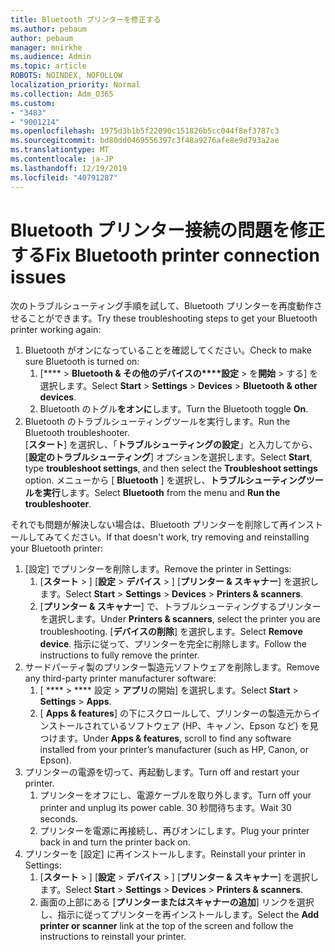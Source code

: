 ```yaml
---
title: Bluetooth プリンターを修正する
ms.author: pebaum
author: pebaum
manager: mnirkhe
ms.audience: Admin
ms.topic: article
ROBOTS: NOINDEX, NOFOLLOW
localization_priority: Normal
ms.collection: Adm_O365
ms.custom:
- "3483"
- "9001214"
ms.openlocfilehash: 1975d3b1b5f22090c151826b5cc044f8ef3787c3
ms.sourcegitcommit: bd80dd0469556397c3f48a9276afe8e9d793a2ae
ms.translationtype: MT
ms.contentlocale: ja-JP
ms.lasthandoff: 12/19/2019
ms.locfileid: "40791287"
---
```

# <a name="fix-bluetooth-printer-connection-issues"></a><span data-ttu-id="49131-102">Bluetooth プリンター接続の問題を修正する</span><span class="sxs-lookup"><span data-stu-id="49131-102">Fix Bluetooth printer connection issues</span></span>

<span data-ttu-id="49131-103">次のトラブルシューティング手順を試して、Bluetooth プリンターを再度動作させることができます。</span><span class="sxs-lookup"><span data-stu-id="49131-103">Try these troubleshooting steps to get your Bluetooth printer working again:</span></span>


1. <span data-ttu-id="49131-104">Bluetooth がオンになっていることを確認してください。</span><span class="sxs-lookup"><span data-stu-id="49131-104">Check to make sure Bluetooth is turned on:</span></span>
    1. <span data-ttu-id="49131-105">[\*\*\*\* > **Bluetooth & その他のデバイスの\*\*\*\*設定** > を**開始** > する] を選択します。</span><span class="sxs-lookup"><span data-stu-id="49131-105">Select **Start** > **Settings** > **Devices** > **Bluetooth & other devices**.</span></span>
    2. <span data-ttu-id="49131-106">Bluetooth のトグル**をオンに**します。</span><span class="sxs-lookup"><span data-stu-id="49131-106">Turn the Bluetooth toggle **On**.</span></span>
2. <span data-ttu-id="49131-107">Bluetooth のトラブルシューティングツールを実行します。</span><span class="sxs-lookup"><span data-stu-id="49131-107">Run the Bluetooth troubleshooter.</span></span> <br>
    <span data-ttu-id="49131-108">[**スタート**] を選択し、「**トラブルシューティングの設定**」と入力してから、[**設定のトラブルシューティング**] オプションを選択します。</span><span class="sxs-lookup"><span data-stu-id="49131-108">Select **Start**, type **troubleshoot settings**, and then select the **Troubleshoot settings** option.</span></span> <span data-ttu-id="49131-109">メニューから [ **Bluetooth** ] を選択し、**トラブルシューティングツールを実行**します。</span><span class="sxs-lookup"><span data-stu-id="49131-109">Select **Bluetooth** from the menu and **Run the troubleshooter**.</span></span>

<span data-ttu-id="49131-110">それでも問題が解決しない場合は、Bluetooth プリンターを削除して再インストールしてみてください。</span><span class="sxs-lookup"><span data-stu-id="49131-110">If that doesn't work, try removing and reinstalling your Bluetooth printer:</span></span>

1. <span data-ttu-id="49131-111">[設定] でプリンターを削除します。</span><span class="sxs-lookup"><span data-stu-id="49131-111">Remove the printer in Settings:</span></span>
    1. <span data-ttu-id="49131-112">[**スタート** > ] [**設定** > **デバイス** > ] [**プリンター & スキャナー**] を選択します。</span><span class="sxs-lookup"><span data-stu-id="49131-112">Select **Start** > **Settings** > **Devices** > **Printers & scanners**.</span></span>
    2. <span data-ttu-id="49131-113">[**プリンター & スキャナー**] で、トラブルシューティングするプリンターを選択します。</span><span class="sxs-lookup"><span data-stu-id="49131-113">Under **Printers & scanners**, select the printer you are troubleshooting.</span></span> <span data-ttu-id="49131-114">[**デバイスの削除**] を選択します。</span><span class="sxs-lookup"><span data-stu-id="49131-114">Select **Remove device**.</span></span> <span data-ttu-id="49131-115">指示に従って、プリンターを完全に削除します。</span><span class="sxs-lookup"><span data-stu-id="49131-115">Follow the instructions to fully remove the printer.</span></span>
2. <span data-ttu-id="49131-116">サードパーティ製のプリンター製造元ソフトウェアを削除します。</span><span class="sxs-lookup"><span data-stu-id="49131-116">Remove any third-party printer manufacturer software:</span></span>
    1. <span data-ttu-id="49131-117">[ \*\*\*\* > \*\*\*\* 設定 > **アプリ**の開始] を選択します。</span><span class="sxs-lookup"><span data-stu-id="49131-117">Select **Start** > **Settings** > **Apps**.</span></span>
    2. <span data-ttu-id="49131-118">[ **Apps & features**] の下にスクロールして、プリンターの製造元からインストールされているソフトウェア (HP、キャノン、Epson など) を見つけます。</span><span class="sxs-lookup"><span data-stu-id="49131-118">Under **Apps & features**, scroll to find any software installed from your printer’s manufacturer (such as HP, Canon, or Epson).</span></span>
3. <span data-ttu-id="49131-119">プリンターの電源を切って、再起動します。</span><span class="sxs-lookup"><span data-stu-id="49131-119">Turn off and restart your printer.</span></span>
   1. <span data-ttu-id="49131-120">プリンターをオフにし、電源ケーブルを取り外します。</span><span class="sxs-lookup"><span data-stu-id="49131-120">Turn off your printer and unplug its power cable.</span></span> <span data-ttu-id="49131-121">30 秒間待ちます。</span><span class="sxs-lookup"><span data-stu-id="49131-121">Wait 30 seconds.</span></span> 
   2. <span data-ttu-id="49131-122">プリンターを電源に再接続し、再びオンにします。</span><span class="sxs-lookup"><span data-stu-id="49131-122">Plug your printer back in and turn the printer back on.</span></span>
4. <span data-ttu-id="49131-123">プリンターを [設定] に再インストールします。</span><span class="sxs-lookup"><span data-stu-id="49131-123">Reinstall your printer in Settings:</span></span>
    1. <span data-ttu-id="49131-124">[**スタート** > ] [**設定** > **デバイス** > ] [**プリンター & スキャナー**] を選択します。</span><span class="sxs-lookup"><span data-stu-id="49131-124">Select **Start** > **Settings** > **Devices** > **Printers & scanners**.</span></span>
    2. <span data-ttu-id="49131-125">画面の上部にある [**プリンターまたはスキャナーの追加**] リンクを選択し、指示に従ってプリンターを再インストールします。</span><span class="sxs-lookup"><span data-stu-id="49131-125">Select the **Add printer or scanner** link at the top of the screen and follow the instructions to reinstall your printer.</span></span>
